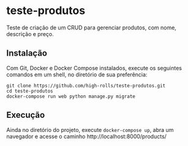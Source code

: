 # teste-produtos
Teste de criação de um CRUD para gerenciar produtos, com nome, descrição e preço.

## Instalação
Com Git, Docker e Docker Compose instalados, execute os seguintes comandos em um shell, no diretório de sua preferência:
```
git clone https://github.com/high-rolls/teste-produtos.git
cd teste-produtos
docker-compose run web python manage.py migrate
```

## Execução
Ainda no diretório do projeto, execute `docker-compose up`, abra um navegador e acesse o caminho http://localhost:8000/products/
